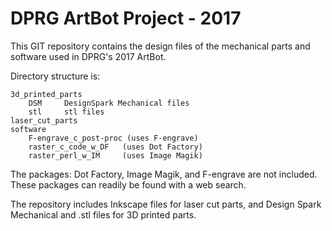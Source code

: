 # DPRG ArtBot Project - 2017

This GIT repository contains the design files of the mechanical parts and software used in DPRG's 2017 ArtBot.

Directory structure is:

	3d_printed_parts
		DSM     DesignSpark Mechanical files
		stl     stl files
	laser_cut_parts   
	software
		F-engrave_c_post-proc (uses F-engrave)
		raster_c_code_w_DF   (uses Dot Factory)
		raster_perl_w_IM     (uses Image Magik)

The packages: Dot Factory, Image Magik, and F-engrave are not included. These packages can readily be found with a web search.


The repository includes Inkscape files for laser cut parts, and Design Spark Mechanical and .stl files for 3D printed parts.

